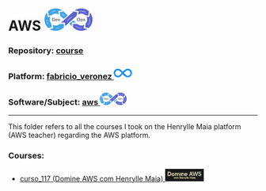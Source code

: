 # AWS   <img src="https://github.com/PedroHeeger/main/blob/main/0-aux/logos/content/devops.png" alt="aws" width="auto" height="45">

### Repository: [course](../../../)
### Platform: <a href="../">fabricio_veronez   <img src="https://github.com/PedroHeeger/main/blob/main/0-aux/logos/plataforma/fabricio_veronez.png" alt="fabricio_veronez" width="auto" height="25"></a>
### Software/Subject: <a href="./">aws   <img src="https://github.com/PedroHeeger/main/blob/main/0-aux/logos/content/devops.png" alt="aws" width="auto" height="25"></a>

---

This folder refers to all the courses I took on the Henrylle Maia platform (AWS teacher) regarding the AWS platform.

### Courses:
- <a href="./curso_117">curso_117 (Domine AWS com Henrylle Maia)   <img src="./curso_117/0-aux/logo_course.png" alt="curso_117" width="auto" height="25"></a>